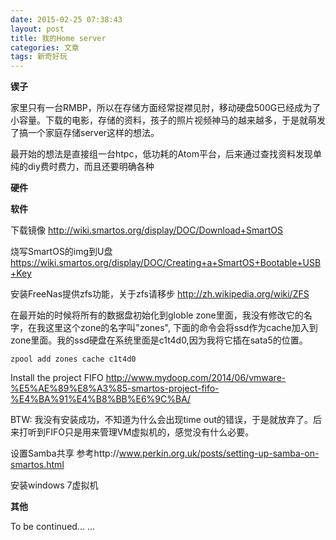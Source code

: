 ```yaml
---
date: 2015-02-25 07:38:43
layout: post
title: 我的Home server
categories: 文章
tags: 新奇好玩
---
```


**锲子**

家里只有一台RMBP，所以在存储方面经常捉襟见肘，移动硬盘500G已经成为了小容量。下载的电影，存储的资料，孩子的照片视频神马的越来越多，于是就萌发了搞一个家庭存储server这样的想法。

最开始的想法是直接组一台htpc，低功耗的Atom平台，后来通过查找资料发现单纯的diy费时费力，而且还要明确各种


**硬件**


**软件**

下载镜像
http://wiki.smartos.org/display/DOC/Download+SmartOS

烧写SmartOS的img到U盘
https://wiki.smartos.org/display/DOC/Creating+a+SmartOS+Bootable+USB+Key

安装FreeNas提供zfs功能，关于zfs请移步 http://zh.wikipedia.org/wiki/ZFS

在最开始的时候将所有的数据盘初始化到globle zone里面，我没有修改它的名字，在我这里这个zone的名字叫"zones",
下面的命令会将ssd作为cache加入到zone里面。我的ssd硬盘在系统里面是c1t4d0,因为我将它插在sata5的位置。

```shell
zpool add zones cache c1t4d0
```

Install the project FIFO
http://www.mydoop.com/2014/06/vmware-%E5%AE%89%E8%A3%85-smartos-project-fifo-%E4%BA%91%E4%B8%BB%E6%9C%BA/

BTW: 我没有安装成功，不知道为什么会出现time out的错误，于是就放弃了。后来打听到FIFO只是用来管理VM虚拟机的，感觉没有什么必要。

设置Samba共享
参考http://www.perkin.org.uk/posts/setting-up-samba-on-smartos.html

安装windows 7虚拟机

**其他**

To be continued... ...